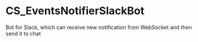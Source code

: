 # CS_EventsNotifierSlackBot
Bot for Slack, which can receive new notification from WebSocket and then send it to chat
